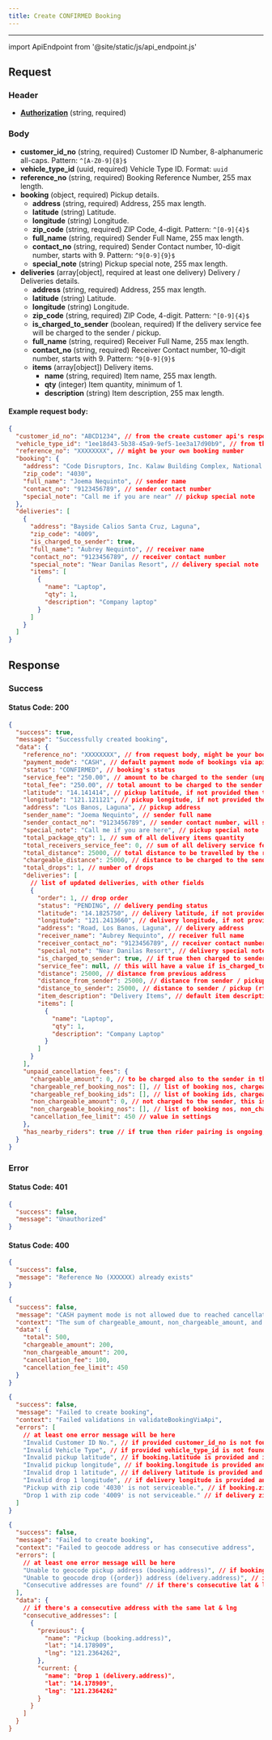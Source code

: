```yaml
---
title: Create CONFIRMED Booking
---
```


---

import ApiEndpoint from '@site/static/js/api_endpoint.js'

<ApiEndpoint path="/api/bookings" method="post">

## Request

### Header

- [**Authorization**](../authentication) (string, required)

### Body

- **customer_id_no** (string, required) Customer ID Number, 8-alphanumeric all-caps. Pattern: `^[A-Z0-9]{8}$`
- **vehicle_type_id** (uuid, required) Vehicle Type ID. Format: `uuid`
- **reference_no** (string, required) Booking Reference Number, 255 max length.
- **booking** (object, required) Pickup details.
  - **address** (string, required) Address, 255 max length.
  - **latitude** (string) Latitude.
  - **longitude** (string) Longitude.
  - **zip_code** (string, required) ZIP Code, 4-digit. Pattern: `^[0-9]{4}$`
  - **full_name** (string, required) Sender Full Name, 255 max length.
  - **contact_no** (string, required) Sender Contact number, 10-digit number, starts with 9. Pattern: `^9[0-9]{9}$`
  - **special_note** (string) Pickup special note, 255 max length.
- **deliveries** (array[object], required at least one delivery) Delivery / Deliveries details.
  - **address** (string, required) Address, 255 max length.
  - **latitude** (string) Latitude.
  - **longitude** (string) Longitude.
  - **zip_code** (string, required) ZIP Code, 4-digit. Pattern: `^[0-9]{4}$`
  - **is_charged_to_sender** (boolean, required) If the delivery service fee will be charged to the sender / pickup.
  - **full_name** (string, required) Receiver Full Name, 255 max length.
  - **contact_no** (string, required) Receiver Contact number, 10-digit number, starts with 9. Pattern: `^9[0-9]{9}$`
  - **items** (array[object]) Delivery items.
    - **name** (string, required) Item name, 255 max length.
    - **qty** (integer) Item quantity, minimum of 1.
    - **description** (string) Item description, 255 max length.

#### Example request body:

```json
{
  "customer_id_no": "ABCD1234", // from the create customer api's response, customer that creates the booking
  "vehicle_type_id": "1ee18d43-5b38-45a9-9ef5-1ee3a17d90b9", // from the retrieve vehicle types api's response
  "reference_no": "XXXXXXXX", // might be your own booking number
  "booking": {
    "address": "Code Disruptors, Inc. Kalaw Building Complex, National Hwy Los Baños, Laguna 4030",
    "zip_code": "4030",
    "full_name": "Joema Nequinto", // sender name
    "contact_no": "9123456789", // sender contact number
    "special_note": "Call me if you are near" // pickup special note
  },
  "deliveries": [
    {
      "address": "Bayside Calios Santa Cruz, Laguna",
      "zip_code": "4009",
      "is_charged_to_sender": true,
      "full_name": "Aubrey Nequinto", // receiver name
      "contact_no": "9123456789", // receiver contact number
      "special_note": "Near Danilas Resort", // delivery special note
      "items": [
        {
          "name": "Laptop",
          "qty": 1,
          "description": "Company laptop"
        }
      ]
    }
  ]
}
```

## Response

### Success

#### Status Code: 200

```json
{
  "success": true,
  "message": "Successfully created booking",
  "data": {
    "reference_no": "XXXXXXXX", // from request body, might be your booking number
    "payment_mode": "CASH", // default payment mode of bookings via api
    "status": "CONFIRMED", // booking's status
    "service_fee": "250.00", // amount to be charged to the sender (unpaid cancellation fees is not yet included)
    "total_fee": "250.00", // total amount to be charged to the sender (inclusive of the chargeable amount from unpaid cancellation fees)
    "latitude": "14.141414", // pickup latitude, if not provided then the geocoded from address
    "longitude": "121.121121", // pickup longitude, if not provided then the geocoded from address
    "address": "Los Banos, Laguna", // pickup address
    "sender_name": "Joema Nequinto", // sender full name
    "sender_contact_no": "9123456789", // sender contact number, will send an SMS here upon rider start pickup trip
    "special_note": "Call me if you are here", // pickup special note
    "total_package_qty": 1, // sum of all delivery items quantity
    "total_receivers_service_fee": 0, // sum of all delivery service fee that are charged to the receiver
    "total_distance": 25000, // total distance to be travelled by the rider
    "chargeable_distance": 25000, // distance to be charged to the sender
    "total_drops": 1, // number of drops
    "deliveries": [
      // list of updated deliveries, with other fields
      {
        "order": 1, // drop order
        "status": "PENDING", // delivery pending status
        "latitude": "14.1825750", // delivery latitude, if not provided then the geocoded from address
        "longitude": "121.2413660", // delivery longitude, if not provided then the geocoded from address
        "address": "Road, Los Banos, Laguna", // delivery address
        "receiver_name": "Aubrey Nequinto", // receiver full name
        "receiver_contact_no": "9123456789", // receiver contact number
        "special_note": "Near Danilas Resort", // delivery special note
        "is_charged_to_sender": true, // if true then charged to sender, else charged to receiver
        "service_fee": null, // this will have a value if is_charged_to_sender = false
        "distance": 25000, // distance from previous address
        "distance_from_sender": 25000, // distance from sender / pickup (delivery)
        "distance_to_sender": 25000, // distance to sender / pickup (rts)
        "item_description": "Delivery Items", // default item description of bookings via api
        "items": [
          {
            "name": "Laptop",
            "qty": 1,
            "description": "Company Laptop"
          }
        ]
      }
    ],
    "unpaid_cancellation_fees": {
      "chargeable_amount": 0, // to be charged also to the sender in this booking
      "chargeable_ref_booking_nos": [], // list of booking nos, chargeable_amount is computed from here
      "chargeable_ref_booking_ids": [], // list of booking ids, chargeable_amount is computed from here
      "non_chargeable_amount": 0, // not charged to the sender, this is already charged from previous ongoing booking that has not yet been paid but will be paid
      "non_chargeable_booking_nos": [], // list of booking nos, non_chargeable_amount is computed from here
      "cancellation_fee_limit": 450 // value in settings
    },
    "has_nearby_riders": true // if true then rider pairing is ongoing, if false then no nearby riders
  }
}
```

### Error

#### Status Code: 401

```json
{
  "success": false,
  "message": "Unauthorized"
}
```

#### Status Code: 400

```json
{
  "success": false,
  "message": "Reference No (XXXXXX) already exists"
}
```

```json
{
  "success": false,
  "message": "CASH payment mode is not allowed due to reached cancellation fee limit",
  "context": "The sum of chargeable_amount, non_chargeable_amount, and cancellation_fee must not be greater than cancellation_fee_limit.",
  "data": {
    "total": 500,
    "chargeable_amount": 200,
    "non_chargeable_amount": 200,
    "cancellation_fee": 100,
    "cancellation_fee_limit": 450
  }
}
```

```json
{
  "success": false,
  "message": "Failed to create booking",
  "context": "Failed validations in validateBookingViaApi",
  "errors": [
    // at least one error message will be here
    "Invalid Customer ID No.", // if provided customer_id_no is not found
    "Invalid Vehicle Type", // if provided vehicle_type_id is not found
    "Invalid pickup latitude", // if booking.latitude is provided and invalid format
    "Invalid pickup longitude", // if booking.longitude is provided and invalid format
    "Invalid drop 1 latitude", // if delivery latitude is provided and invalid format
    "Invalid drop 1 longitude", // if delivery longitude is provided and invalid format
    "Pickup with zip code '4030' is not serviceable.", // if booking.zip_code is not in covered postal code or inactive
    "Drop 1 with zip code '4009' is not serviceable." // if delivery zip_code is not in covered postal code or inactive
  ]
}
```

```json
{
  "success": false,
  "message": "Failed to create booking",
  "context": "Failed to geocode address or has consecutive address",
  "errors": [
    // at least one error message will be here
    "Unable to geocode pickup address (booking.address)", // if booking's lat & lng are not provided, and the provided address cannot be geocoded
    "Unable to geocode drop ({order}) address (delivery.address)", // if delivery's lat & lng are not provided, and the provided address cannot be geocoded
    "Consecutive addresses are found" // if there's consecutive lat & lng
  ],
  "data": {
    // if there's a consecutive address with the same lat & lng
    "consecutive_addresses": [
      {
        "previous": {
          "name": "Pickup (booking.address)",
          "lat": "14.178909",
          "lng": "121.2364262",
        },
        "current: {
          "name": "Drop 1 (delivery.address)",
          "lat": "14.178909",
          "lng": "121.2364262"
        }
      }
    ]
  }
}
```

</ApiEndpoint>
